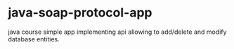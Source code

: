 # java-soap-protocol-app
java course simple app implementing api allowing to add/delete and modify database entities.
